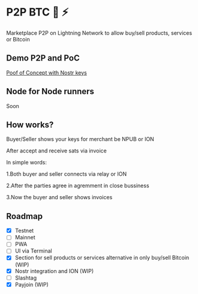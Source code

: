 # P2P BTC 🔑 ⚡

Marketplace P2P on Lightning Network to allow buy/sell products, services or Bitcoin

## Demo P2P and PoC

[Poof of Concept with Nostr keys](https://github.com/AreaLayer/P2PBTC-PoC)

## Node for Node runners

Soon 

## How works? 

Buyer/Seller shows your keys for merchant be NPUB or ION

After accept and receive sats via invoice

In simple words:

1.Both buyer and seller connects via relay or ION

2.After the parties agree in agremment in close bussiness

3.Now the buyer and seller shows invoices

## Roadmap

- [X] Testnet
- [ ] Mainnet
- [ ] PWA
- [ ] UI via Terminal
- [x] Section for sell products or services alternative in only buy/sell Bitcoin (WIP)
- [x] Nostr integration and  ION (WIP)
- [ ] Slashtag 
- [x] Payjoin (WIP)
